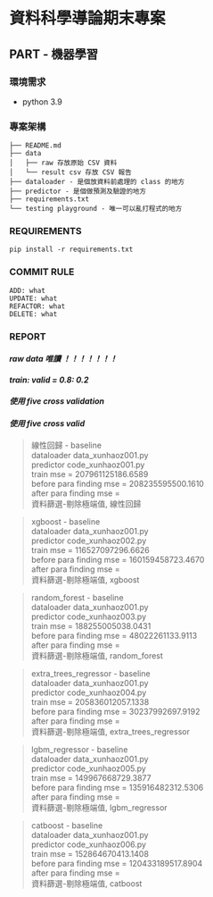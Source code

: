 # 資料科學導論期末專案
## PART - 機器學習

### 環境需求
* python 3.9

### 專案架構
```
├── README.md
├── data 
│   ├── raw 存放原始 CSV 資料
│   └── result csv 存放 CSV 報告
├── dataloader - 是個放資料前處理的 class 的地方
├── predictor - 是個做預測及驗證的地方
├── requirements.txt
└── testing playground - 唯一可以亂打程式的地方

```

### REQUIREMENTS
```shell
pip install -r requirements.txt
```

### COMMIT RULE
```
ADD: what
UPDATE: what
REFACTOR: what
DELETE: what
```


### REPORT
#### **_raw data 唯讀 ！！！！！！！_**
#### **_train: valid = 0.8: 0.2_**
#### **_使用 five cross validation_**
#### **_使用 five cross valid_**

> 線性回歸 - baseline \
> dataloader data_xunhaoz001.py \
> predictor code_xunhaoz001.py \
> train mse = 207961125186.6589 \
> before para finding mse = 208235595500.1610 \
> after para finding mse =  \
> 資料篩選-剔除極端值, 線性回歸

> xgboost - baseline \
> dataloader data_xunhaoz001.py \
> predictor code_xunhaoz002.py \
> train mse = 116527097296.6626 \
> before para finding mse = 160159458723.4670 \
> after para finding mse =  \
> 資料篩選-剔除極端值, xgboost

> random_forest - baseline \
> dataloader data_xunhaoz001.py \
> predictor code_xunhaoz003.py \
> train mse = 188255005038.0431 \
> before para finding mse = 48022261133.9113 \
> after para finding mse =  \
> 資料篩選-剔除極端值, random_forest

> extra_trees_regressor - baseline \
> dataloader data_xunhaoz001.py \
> predictor code_xunhaoz004.py \
> train mse = 205836012057.1338 \
> before para finding mse = 30237992697.9192 \
> after para finding mse =  \
> 資料篩選-剔除極端值, extra_trees_regressor
 
> lgbm_regressor - baseline \
> dataloader data_xunhaoz001.py \
> predictor code_xunhaoz005.py \
> train mse = 149967668729.3877 \
> before para finding mse = 135916482312.5306 \
> after para finding mse =  \
> 資料篩選-剔除極端值, lgbm_regressor

> catboost - baseline \
> dataloader data_xunhaoz001.py \
> predictor code_xunhaoz006.py \
> train mse = 152864670413.1408 \
> before para finding mse = 120433189517.8904 \
> after para finding mse =  \
> 資料篩選-剔除極端值, catboost